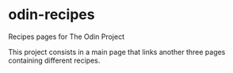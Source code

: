 # odin-recipes

Recipes pages for The Odin Project

This project consists in a main page that links another three pages containing different recipes.